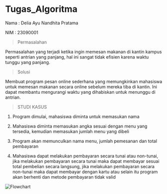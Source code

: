 # Tugas_Algoritma
Nama : Delia Ayu Nandhita Pratama

NIM  : 23090001

> Permasalahan

Permasalahan yang terjadi ketika ingin memesan makanan di kantin kampus seperti antrian yang panjang, hal ini sangat tidak efisien karena waktu tunggu yang panjang.

> Solusi

Membuat program pesan online sederhana yang memungkinkan mahasiswa untuk memesan makanan secara online sebelum mereka tiba di kantin. Ini dapat membantu mengurangi waktu yang dihabiskan untuk menunggu di antrian.

> STUDI KASUS

1. Program dimulai, mahasiswa diminta untuk memasukan nama

2. Mahasiswa diminta memasukan angka sesuai dengan menu yang tersedia, kemudian memasukan jumlah menu yang dibeli

3. Program akan memunculkan nama menu, jumlah pemesanan dan total pembayaran

4. Mahasiswa dapat melakukan pembayaran secara tunai atau non-tunai, jika melakukan pembayaran secara tunai maka dapat membayar sesuai total pembelian secara langsung, jika melakukan pembayaran secara non-tunai maka dapat membayar dengan kartu atau selain itu program akan berhenti dan metode pembayaran tidak valid


![Flowchart](https://github.com/DeliaAyuNandhitaPratama21/Tugas_Algoritma/assets/156631479/9652b152-fb86-43e2-a8cf-c0de1904dac3)
